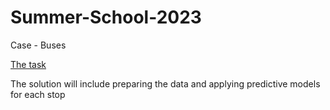 # Summer-School-2023
Case - Buses

[The task]([url](https://github.com/Marchev-Science/case-public-transport-prediction))


The solution will include preparing the data and applying predictive models for each stop


